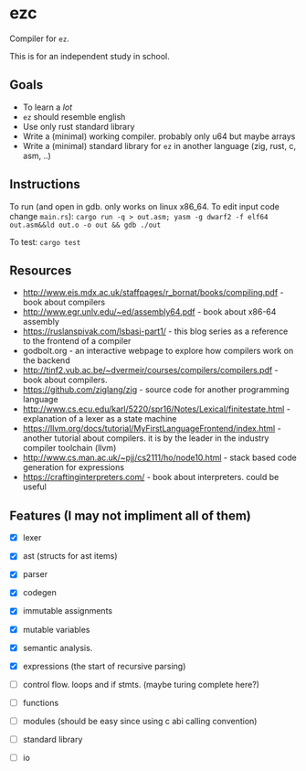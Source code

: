 # ezc

Compiler for `ez`.

This is for an independent study in school.

## Goals
- To learn a *lot*
- `ez` should resemble english
- Use only rust standard library
- Write a (minimal) working compiler. probably only u64 but maybe arrays
- Write a (minimal) standard library for `ez` in another language (zig, rust, c, asm, ..)

## Instructions

To run (and open in gdb. only works on linux x86_64. To edit input code change `main.rs`): `cargo run -q > out.asm; yasm -g dwarf2 -f elf64 out.asm&&ld out.o -o out && gdb ./out`


To test: `cargo test`


## Resources

* http://www.eis.mdx.ac.uk/staffpages/r_bornat/books/compiling.pdf - book about compilers
* http://www.egr.unlv.edu/~ed/assembly64.pdf - book about x86-64 assembly
* https://ruslanspivak.com/lsbasi-part1/ - this blog series as a reference to the frontend of a compiler
* godbolt.org - an interactive webpage to explore how compilers work on the backend
* http://tinf2.vub.ac.be/~dvermeir/courses/compilers/compilers.pdf - book about compilers.
* https://github.com/ziglang/zig - source code for another programming language
* http://www.cs.ecu.edu/karl/5220/spr16/Notes/Lexical/finitestate.html - explanation of a lexer as a state machine
* https://llvm.org/docs/tutorial/MyFirstLanguageFrontend/index.html - another tutorial about compilers. it is by the leader in the industry compiler toolchain (llvm)
* http://www.cs.man.ac.uk/~pjj/cs2111/ho/node10.html - stack based code generation for expressions
* https://craftinginterpreters.com/ - book about interpreters. could be useful

## Features (I may not impliment all of them)

- [x] lexer

- [x] ast (structs for ast items)

- [x] parser

- [x] codegen

- [x] immutable assignments

- [x] mutable variables

- [x] semantic analysis.

- [x] expressions (the start of recursive parsing)

- [ ] control flow. loops and if stmts. (maybe turing complete here?)

- [ ] functions

- [ ] modules (should be easy since using c abi calling convention)

- [ ] standard library

- [ ] io
